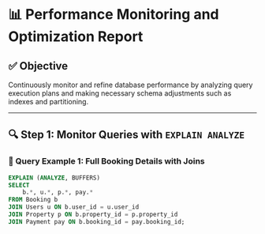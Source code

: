 # 📊 Performance Monitoring and Optimization Report

## ✅ Objective

Continuously monitor and refine database performance by analyzing query execution plans and making necessary schema adjustments such as indexes and partitioning.

---

## 🔍 Step 1: Monitor Queries with `EXPLAIN ANALYZE`

### 📌 Query Example 1: Full Booking Details with Joins

```sql
EXPLAIN (ANALYZE, BUFFERS)
SELECT 
    b.*, u.*, p.*, pay.*
FROM Booking b
JOIN Users u ON b.user_id = u.user_id
JOIN Property p ON b.property_id = p.property_id
JOIN Payment pay ON b.booking_id = pay.booking_id;
